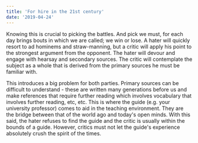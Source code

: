 ```yaml
---
title: 'For hire in the 21st century'
date: '2019-04-24'
---
```


Knowing this is crucial to picking the battles. And pick we must, for each day brings bouts in which we are called; we win or lose. A hater will quickly resort to ad hominems and straw-manning, but a critic will apply his point to the strongest argument from the opponent. The hater will devour and engage with hearsay and secondary sources. The critic will contemplate the subject as a whole that is derived from the primary sources he must be familiar with.

This introduces a big problem for both parties. Primary sources can be difficult to understand - these are written many generations before us and make references that require further reading which involves vocabulary that involves further reading, etc, etc. This is where the guide (e.g. your university professor) comes to aid in the teaching environment. They are the bridge between that of the world ago and today's open minds. With this said, the hater refuses to find the guide and the critic is usually within the bounds of a guide. However, critics must not let the guide's experience absolutely crush the spirit of the times.
